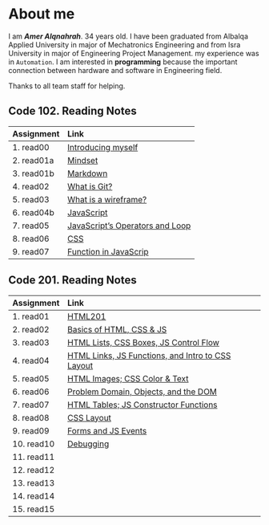 # About me

I am **_Amer Alqnahrah_**. 34 years old.
I have been graduated from Albalqa Applied University in major of Mechatronics Engineering and from Isra University in major of Engineering Project Management. my experience was in `Automation`.
I am interested in __programming__ because the important connection between hardware and software in Engineering field.

Thanks to all team staff for helping. 

## Code 102. Reading Notes

Assignment  | Link                                                                                 | 
------------|:------------------------------------------------------------------------------------ |
1. read00   | [Introducing myself](https://amer-1987.github.io/Introducing-my-self/)               |
2. read01a  | [Mindset](https://amer-1987.github.io/reading-notes-/code102/read01a)                        |
3. read01b  | [Markdown ](https://amer-1987.github.io/reading-notes-/code102/read01b)                      |
4. read02   | [What is Git?](https://amer-1987.github.io/reading-notes-/code102/read02)                    |
5. read03   | [What is a wireframe?](https://amer-1987.github.io/reading-notes-/code102/read03)            |
6. read04b  | [JavaScript](https://amer-1987.github.io/reading-notes-/code102/read04b)                     |  
7. read05   | [JavaScript’s Operators and Loop](https://amer-1987.github.io/reading-notes-/code102/read05) |    
8. read06   | [CSS](https://amer-1987.github.io/reading-notes-/code102/read06)                             |    
9. read07   | [Function in JavaScrip](https://amer-1987.github.io/reading-notes-/code102/read07)           | 


## Code 201. Reading Notes
Assignment  | Link                                                                                 | 
------------|:------------------------------------------------------------------------------------ |
1. read01   | [HTML201](https://amer-1987.github.io/reading-notes-/code201/read01)         |
2. read02   | [ Basics of HTML, CSS & JS](https://amer-1987.github.io/reading-notes-/code201/read02)|
3. read03   | [HTML Lists, CSS Boxes, JS Control Flow](https://amer-1987.github.io/reading-notes-/code201/read03) |
4. read04   | [HTML Links, JS Functions, and Intro to CSS Layout](https://amer-1987.github.io/reading-notes-/code201/read04) |
5. read05   | [HTML Images; CSS Color & Text](https://amer-1987.github.io/reading-notes-/code201/read05)  |
6. read06   | [Problem Domain, Objects, and the DOM](https://amer-1987.github.io/reading-notes-/code201/read06) |
7. read07   | [HTML Tables; JS Constructor Functions](https://amer-1987.github.io/reading-notes-/code201/read07)|
8. read08   | [CSS Layout](https://amer-1987.github.io/reading-notes-/code201/read08)   |
9. read09   | [Forms and JS Events ](https://amer-1987.github.io/reading-notes-/code201/read09)  |
10. read10  | [Debugging](https://amer-1987.github.io/reading-notes-/code201/read10)  |
11. read11  | []()  |
12. read12  | []()  |
13. read13  | []()  |
14. read14  | []()  |
15. read15  | []()  |




  